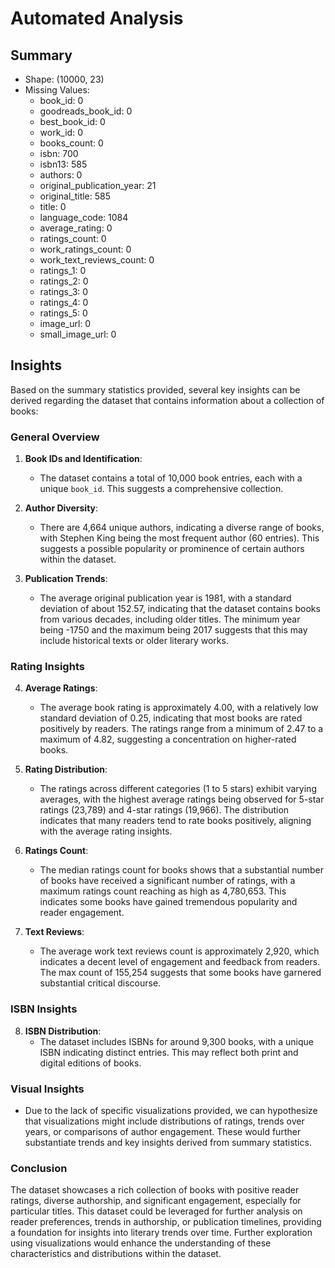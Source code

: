 # Automated Analysis

## Summary
- Shape: (10000, 23)
- Missing Values:
  - book_id: 0
  - goodreads_book_id: 0
  - best_book_id: 0
  - work_id: 0
  - books_count: 0
  - isbn: 700
  - isbn13: 585
  - authors: 0
  - original_publication_year: 21
  - original_title: 585
  - title: 0
  - language_code: 1084
  - average_rating: 0
  - ratings_count: 0
  - work_ratings_count: 0
  - work_text_reviews_count: 0
  - ratings_1: 0
  - ratings_2: 0
  - ratings_3: 0
  - ratings_4: 0
  - ratings_5: 0
  - image_url: 0
  - small_image_url: 0

## Insights
Based on the summary statistics provided, several key insights can be derived regarding the dataset that contains information about a collection of books:

### General Overview

1. **Book IDs and Identification**:
   - The dataset contains a total of 10,000 book entries, each with a unique `book_id`. This suggests a comprehensive collection.

2. **Author Diversity**:
   - There are 4,664 unique authors, indicating a diverse range of books, with Stephen King being the most frequent author (60 entries). This suggests a possible popularity or prominence of certain authors within the dataset.

3. **Publication Trends**:
   - The average original publication year is 1981, with a standard deviation of about 152.57, indicating that the dataset contains books from various decades, including older titles. The minimum year being -1750 and the maximum being 2017 suggests that this may include historical texts or older literary works.

### Rating Insights

4. **Average Ratings**:
   - The average book rating is approximately 4.00, with a relatively low standard deviation of 0.25, indicating that most books are rated positively by readers. The ratings range from a minimum of 2.47 to a maximum of 4.82, suggesting a concentration on higher-rated books.

5. **Rating Distribution**:
   - The ratings across different categories (1 to 5 stars) exhibit varying averages, with the highest average ratings being observed for 5-star ratings (23,789) and 4-star ratings (19,966). The distribution indicates that many readers tend to rate books positively, aligning with the average rating insights.

6. **Ratings Count**:
   - The median ratings count for books shows that a substantial number of books have received a significant number of ratings, with a maximum ratings count reaching as high as 4,780,653. This indicates some books have gained tremendous popularity and reader engagement.

7. **Text Reviews**:
   - The average work text reviews count is approximately 2,920, which indicates a decent level of engagement and feedback from readers. The max count of 155,254 suggests that some books have garnered substantial critical discourse.

### ISBN Insights

8. **ISBN Distribution**:
   - The dataset includes ISBNs for around 9,300 books, with a unique ISBN indicating distinct entries. This may reflect both print and digital editions of books.

### Visual Insights

- Due to the lack of specific visualizations provided, we can hypothesize that visualizations might include distributions of ratings, trends over years, or comparisons of author engagement. These would further substantiate trends and key insights derived from summary statistics.

### Conclusion

The dataset showcases a rich collection of books with positive reader ratings, diverse authorship, and significant engagement, especially for particular titles. This dataset could be leveraged for further analysis on reader preferences, trends in authorship, or publication timelines, providing a foundation for insights into literary trends over time. Further exploration using visualizations would enhance the understanding of these characteristics and distributions within the dataset.
